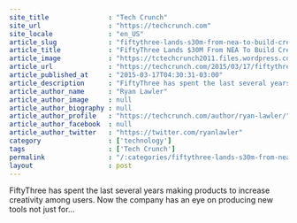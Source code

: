 ```yaml
---
site_title               : "Tech Crunch"
site_url                 : "https://techcrunch.com"
site_locale              : "en_US"
article_slug             : "fiftythree-lands-s30m-from-nea-to-build-creation-tools-for-enterprise-and-education-users"
article_title            : "FiftyThree Lands $30M From NEA To Build Creation Tools For Enterprise And Education Users"
article_image            : "https://tctechcrunch2011.files.wordpress.com/2013/11/fiftythree_pencil_drawing_context.jpg?w=764&h=400&crop=1"
article_url              : "https://techcrunch.com/2015/03/17/fiftythree-30m-think-kit/"
article_published_at     : "2015-03-17T04:30:31-03:00"
article_description      : "FiftyThree has spent the last several years making products to increase creativity among users. Now the company has an eye on producing new tools not just for..."
article_author_name      : "Ryan Lawler"
article_author_image     : null
article_author_biography : null
article_author_profile   : "https://techcrunch.com/author/ryan-lawler/"
article_author_facebook  : null
article_author_twitter   : "https://twitter.com/ryanlawler"
category                 : ['technology']
tags                     : ['Tech Crunch']
permalink                : "/:categories/fiftythree-lands-s30m-from-nea-to-build-creation-tools-for-enterprise-and-education-users/"
layout                   : post
---
```


FiftyThree has spent the last several years making products to increase creativity among users. Now the company has an eye on producing new tools not just for...
